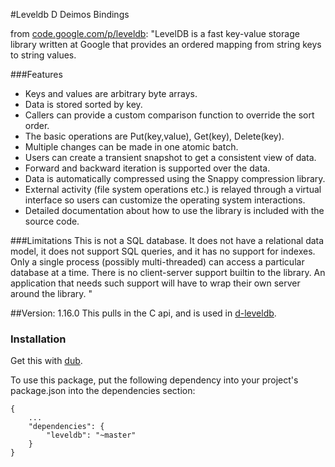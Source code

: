 #Leveldb D Deimos Bindings

from [code.google.com/p/leveldb](https://code.google.com/p/leveldb/):
"LevelDB is a fast key-value storage library written at Google that provides an ordered mapping from string keys to string values.

###Features
- Keys and values are arbitrary byte arrays.
- Data is stored sorted by key.
- Callers can provide a custom comparison function to override the sort order.
- The basic operations are Put(key,value), Get(key), Delete(key).
- Multiple changes can be made in one atomic batch.
- Users can create a transient snapshot to get a consistent view of data.
- Forward and backward iteration is supported over the data.
- Data is automatically compressed using the Snappy compression library.
- External activity (file system operations etc.) is relayed through a virtual interface so users can customize the operating system interactions.
- Detailed documentation about how to use the library is included with the source code.

###Limitations
This is not a SQL database. It does not have a relational data model, it does not support SQL queries, and it has no support for indexes.
Only a single process (possibly multi-threaded) can access a particular database at a time.
There is no client-server support builtin to the library. An application that needs such support will have to wrap their own server around the library.
"

##Version: 1.16.0
This pulls in the C api, and is used in [d-leveldb](https://github.com/bheads/d-leveldb).

### Installation
Get this with [dub](http://registry.vibed.org/packages/leveldb).

To use this package, put the following dependency into your project's package.json into the dependencies section:
```
{
	...
	"dependencies": {
		"leveldb": "~master"
	}
}
```
